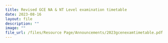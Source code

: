 ```yaml
---
title: Revised GCE NA & NT Level examination timetable
date: 2023-08-16
layout: file
description: ""
image: ""
file_url: /files/Resource Page/Announcements/2023gcenexamtimetable.pdf
---
```

